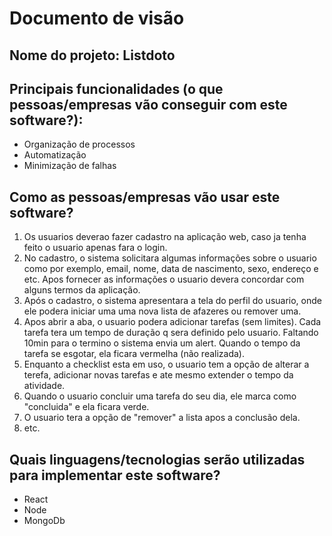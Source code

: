 # Documento de visão

## Nome do projeto: Listdoto

## Principais funcionalidades (o que pessoas/empresas vão conseguir com este software?):

* Organização de processos
* Automatização
* Minimização de falhas

## Como as pessoas/empresas vão usar este software?
 
1. Os usuarios deverao fazer cadastro na aplicação web, caso ja tenha feito o usuario apenas fara o login.
1. No cadastro, o sistema solicitara algumas informações sobre o usuario como por exemplo, email, nome, data de nascimento, sexo, endereço e etc. Apos fornecer as informações o usuario devera concordar com alguns termos da aplicação.
1. Após o cadastro, o sistema apresentara a tela do perfil do usuario, onde ele podera iniciar uma uma  nova lista de afazeres ou remover uma.
1. Apos abrir a aba, o usuario podera adicionar tarefas (sem limites). Cada tarefa tera um tempo de duração q sera definido pelo usuario. Faltando 10min para o termino o sistema envia um alert. Quando o tempo da tarefa se esgotar, ela ficara vermelha (não realizada).
1. Enquanto a checklist esta em uso, o usuario tem a opção de alterar a terefa, adicionar novas tarefas e ate mesmo extender o tempo da atividade.
1. Quando o usuario concluir uma tarefa do seu dia, ele marca como "concluida" e ela ficara verde.
1. O usuario tera a opção de "remover" a lista apos a conclusão dela.
1. etc.

## Quais linguagens/tecnologias serão utilizadas para implementar este software?

* React
* Node
* MongoDb
